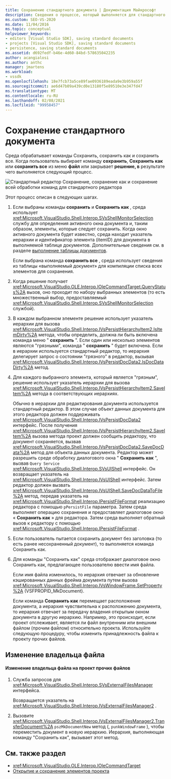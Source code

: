 ```yaml
---
title: Сохранение стандартного документа | Документация Майкрософт
description: Сведения о процессе, который выполняется для стандартного документа для типа проекта, добавляемого в интегрированную среду разработки Visual Studio.
ms.custom: SEO-VS-2020
ms.date: 11/04/2016
ms.topic: conceptual
helpviewer_keywords:
- editors [Visual Studio SDK], saving standard documents
- projects [Visual Studio SDK], saving standard documents
- persistence, saving standard documents
ms.assetid: d692fedf-b46e-4d60-84bd-578635042235
author: acangialosi
ms.author: anthc
manager: jmartens
ms.workload:
- vssdk
ms.openlocfilehash: 18e7fcb73a5ce89fae0936189eada9e3b959a55f
ms.sourcegitcommit: ae6d47b09a439cd0e13180f5e89510e3e347fd47
ms.translationtype: MT
ms.contentlocale: ru-RU
ms.lasthandoff: 02/08/2021
ms.locfileid: "99958457"
---
```

# <a name="saving-a-standard-document"></a>Сохранение стандартного документа
Среда обрабатывает команды Сохранить, сохранить как и сохранить все. Когда пользователь выбирает команду **сохранить**, **Сохранить как** или **сохранить все** из меню **файл** или закрывает **решение, в** результате чего выполняется следующий процесс.

 ![Стандартный редактор](../../extensibility/internals/media/public.gif "Открытый") Сохранение, сохранение как и сохранение всей обработки команд для стандартного редактора

 Этот процесс описан в следующих шагах.

1. Если выбраны команды **сохранить** и **Сохранить как** , среда использует <xref:Microsoft.VisualStudio.Shell.Interop.SVsShellMonitorSelection> службу для определения активного окна документа и, таким образом, элементы, которые следует сохранить. Когда окно активного документа будет известно, среда находит указатель иерархии и идентификатор элемента (itemID) для документа в выполняемой таблице документов. Дополнительные сведения см. в разделе [выполнение таблицы документов](../../extensibility/internals/running-document-table.md).

    Если выбрана команда **сохранить все** , среда использует сведения из таблицы «выполняемый документ» для компиляции списка всех элементов для сохранения.

2. Когда решение получает <xref:Microsoft.VisualStudio.OLE.Interop.IOleCommandTarget.QueryStatus%2A> вызов, оно проходит по набору выбранных элементов (то есть множественный выбор, предоставляемый <xref:Microsoft.VisualStudio.Shell.Interop.SVsShellMonitorSelection> службой).

3. В каждом выбранном элементе решение использует указатель иерархии для вызова <xref:Microsoft.VisualStudio.Shell.Interop.IVsPersistHierarchyItem2.IsItemDirty%2A> метода, чтобы определить, должна ли быть включена команда меню " **сохранить** ". Если один или несколько элементов являются "грязными", команда " **сохранить** " будет включена. Если в иерархии используется стандартный редактор, то иерархия делегирует запрос о состоянии "грязного" в редактор, вызывая <xref:Microsoft.VisualStudio.Shell.Interop.IVsPersistDocData2.IsDocDataDirty%2A> метод.

4. Для каждого выбранного элемента, который является "грязным", решение использует указатель иерархии для вызова <xref:Microsoft.VisualStudio.Shell.Interop.IVsPersistHierarchyItem2.SaveItem%2A> метода в соответствующих иерархиях.

    Обычно в иерархии для редактирования документа используется стандартный редактор. В этом случае объект данных документа для этого редактора должен поддерживать <xref:Microsoft.VisualStudio.Shell.Interop.IVsPersistDocData2> интерфейс. После получения <xref:Microsoft.VisualStudio.Shell.Interop.IVsPersistHierarchyItem2.SaveItem%2A> вызова метода проект должен сообщить редактору, что документ сохраняется, вызвав <xref:Microsoft.VisualStudio.Shell.Interop.IVsPersistDocData2.SaveDocData%2A> метод для объекта данных документа. Редактор может разрешить среде обработку диалогового окна " **Сохранить как** ", вызвав `Query Service` <xref:Microsoft.VisualStudio.Shell.Interop.SVsUIShell> интерфейс. Он возвращает указатель на <xref:Microsoft.VisualStudio.Shell.Interop.IVsUIShell> интерфейс. Затем редактор должен вызвать <xref:Microsoft.VisualStudio.Shell.Interop.IVsUIShell.SaveDocDataToFile%2A> метод, передав указатель на <xref:Microsoft.VisualStudio.Shell.Interop.IPersistFileFormat> реализацию редактора с помощью `pPersistFile` параметра. Затем среда выполняет операцию сохранения и предоставляет диалоговое окно « **Сохранить как** » для редактора. Затем среда выполняет обратный вызов к редактору с помощью <xref:Microsoft.VisualStudio.Shell.Interop.IPersistFileFormat> .

5. Если пользователь пытается сохранить документ без заголовка (то есть ранее несохраненный документ), то выполняется команда Сохранить как.

6. Для команды "Сохранить как" среда отображает диалоговое окно Сохранить как, предлагающее пользователю ввести имя файла.

    Если имя файла изменилось, то иерархия отвечает за обновление кэшированных данных фрейма документа путем вызова <xref:Microsoft.VisualStudio.Shell.Interop.IVsWindowFrame.SetProperty%2A> (VSFPROPID_MkDocument).

   Если команда **Сохранить как** перемещает расположение документа, а иерархия чувствительна к расположению документа, то иерархия отвечает за передачу владения открытым окном документа в другую иерархию. Например, это происходит, если проект отслеживает, является ли файл внутренним или внешним файлом (прочим файлом) относительно проекта. Используйте следующую процедуру, чтобы изменить принадлежность файла к проекту прочих файлов.

## <a name="changing-file-ownership"></a>Изменение владельца файла

#### <a name="to-change-file-ownership-to-the-miscellaneous-files-project"></a>Изменение владельца файла на проект прочих файлов

1. Служба запросов для <xref:Microsoft.VisualStudio.Shell.Interop.SVsExternalFilesManager> интерфейса.

     Возвращается указатель на <xref:Microsoft.VisualStudio.Shell.Interop.IVsExternalFilesManager2> .

2. Вызовите <xref:Microsoft.VisualStudio.Shell.Interop.IVsExternalFilesManager2.TransferDocument%2A> `pszMkDocumentNew` метод (, `punkWindowFrame` ), чтобы переместить документ в новую иерархию. Иерархия, выполняющая команду "Сохранить как", вызывает этот метод.

## <a name="see-also"></a>См. также раздел
- <xref:Microsoft.VisualStudio.OLE.Interop.IOleCommandTarget>
- [Открытие и сохранение элементов проекта](../../extensibility/internals/opening-and-saving-project-items.md)
